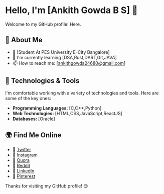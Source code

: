 
# Hello, I'm [Ankith Gowda B S] 👋

Welcome to my GitHub profile! Here.

## 🧐 About Me
- 💼 [Student At PES University E-City Bangalore]
- 🌱 I'm currently learning [DSA,Rust,DART,Git,JAVA]
- 📫 How to reach me: [ankithgowda24680@gmail.com]

## 🔧 Technologies & Tools
I'm comfortable working with a variety of technologies and tools. Here are some of the key ones:
- **Programming Languages:** [C,C++,Python]
- **Web Technologies:** [HTML,CSS,JavaScript,ReactJS]
- **Databases:** [Oracle]

## 🌍 Find Me Online
- 📢 [Twitter](https://twitter.com/prajwalbs24680)
- 📢 [Instagram](https://www.instagram.com/prajwal_246800/)
- 📢 [Quora](https://www.quora.com/profile/Ankith-Gowda-B-S?ch=10&oid=2427933564&share=0f1c9a23&srid=3CSZav&target_type=user)
- 📢 [Reddit](https://www.reddit.com/u/prajwal246800/s/nwUtXHs52Y)
- 📢 [LinkedIn](https://www.linkedin.com/in/prajwal-prajwal-877187285?utm_source=share&utm_campaign=share_via&utm_content=profile&utm_medium=android_app)
- 📢 [Pinterest](https://pin.it/64z5UXy)
 
Thanks for visiting my GitHub profile! 😊
